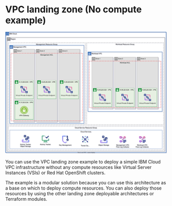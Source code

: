 # VPC landing zone (No compute example)

![Architecture diagram for the standard variation of VPC landing zone](https://raw.githubusercontent.com/terraform-ibm-modules/terraform-ibm-landing-zone/main/reference-architectures/vpc.drawio.svg)

You can use the VPC landing zone example to deploy a simple IBM Cloud VPC infrastructure without any compute resources like Virtual Server Instances (VSIs) or Red Hat OpenShift clusters.

The example is a modular solution because you can use this architecture as a base on which to deploy compute resources. You can also deploy those resources by using the other landing zone deployable architectures or Terraform modules.
